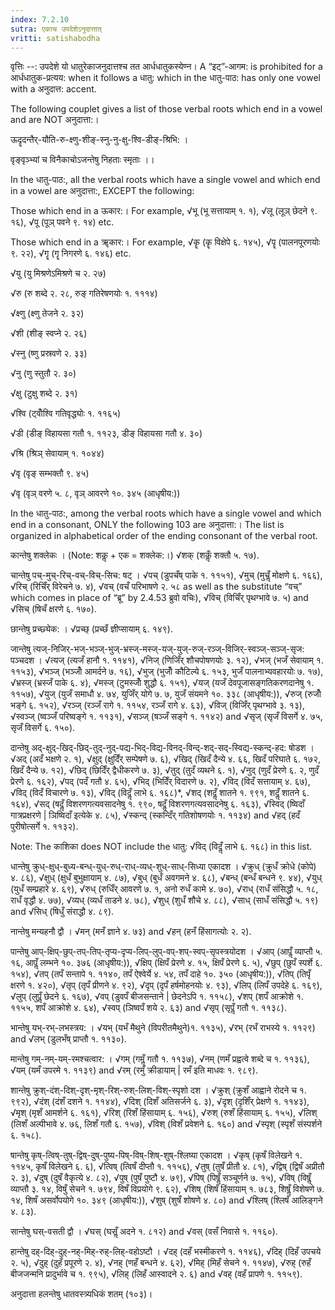 ```yaml
---
index: 7.2.10
sutra: एकाच उपदेशेऽनुदात्तात्‌
vritti: satishabodha
---
```



वृत्तिः --: उपदेशे यो धातुरेकाजनुदात्तश्‍च तत आर्धधातुकस्‍येण्‍न। A “इट्”-आगम: is prohibited for a आर्धधातुक-प्रत्यय: when it follows a धातु: which in the धातु-पाठ: has only one vowel with a अनुदात्त: accent.



The following couplet gives a list of those verbal roots which end in a vowel and are NOT अनुदात्ता:।


ऊदॄदन्‍तैर्-यौति-रु-क्ष्णु-शीङ्-स्नु-नु-क्षु-श्वि-डीङ्-श्रिभि: ।


वृङ्वृञ्भ्‍यां च विनैकाचोऽजन्‍तेषु निहताः स्‍मृताः ।।


In the धातु-पाठ:, all the verbal roots which have a single vowel and which end in a vowel are अनुदात्ता:, EXCEPT the following:


 Those which end in a ऊकार:। For example, √भू (भू सत्तायाम् १. १), √लू (लूञ् छेदने ९. १६), √पू (पूञ् पवने ९. १४) etc.


 Those which end in a ॠकार:। For example, √कॄ (कॄ विक्षेपे ६. १४५), √पॄ (पालनपूरणयोः ९. २२), √गॄ (गॄ निगरणे ६. १४६) etc.


 √यु (यु मिश्रणेऽमिश्रणे च २. २७)


 √रु (रु शब्दे २. २८, रुङ् गतिरेषणयोः १. १११४)


 √क्ष्णु (क्ष्णु तेजने २. ३२)


 √शी (शीङ् स्वप्ने २. २६)


 √स्नु (ष्णु प्रस्रवणे २. ३३)


 √नु (णु स्तुतौ २. ३०)


 √क्षु (टुक्षु शब्दे २. ३१)


 √श्वि (ट्वोँश्वि गतिवृद्ध्योः १. ११६५)


 √डी (डीङ् विहायसा गतौ १. ११२३, डीङ् विहायसा गतौ ४. ३०)


 √श्रि (श्रिञ् सेवायाम् १. १०४४)


 √वृ (वृङ् सम्भक्तौ ९. ४५)


 √वृ (वृञ् वरणे ५. ८, वृञ् आवरणे १०. ३४५ (आधृषीय:))


In the धातु-पाठ:, among the verbal roots which have a single vowel and which end in a consonant, ONLY the following 103 are अनुदात्ता:। The list is organized in alphabetical order of the ending consonant of the verbal root.


 कान्‍तेषु शक्‍लेकः । (Note: शकॢ + एक = शक्लेक:।) √शक् (शकॢँ शक्तौ ५. १७).


 चान्तेषु पच्-मुच्-रिच्-वच्-विच्-सिच: षट् । √पच् (डुपचँष् पाके १. ११५१), √मुच् (मुचॢँ मोक्षणे ६. १६६), √रिच् (रिचिँर् विरेचने ७. ४), √वच् (वचँ परिभाषणे २. ५८ as well as the substitute “वच्” which comes in place of “ब्रू” by 2.4.53 ब्रुवो वचिः), √विच् (विचिँर् पृथग्भावे ७. ५) and √सिच् (षिचँ क्षरणे ६. १७०).


 छान्तेषु प्रच्छ्येक: । √प्रच्छ् (प्रच्छँ ज्ञीप्सायाम् ६. १४९).


 जान्तेषु त्यज्-निजिर्-भज्-भञ्ज्-भुज्-भ्रस्ज्-मस्ज्-यज्-युज्-रुज्-रञ्ज्-विजिर्-स्वञ्ज्-सञ्ज्-सृज: पञ्चदश । √त्यज् (त्यजँ हानौ १. ११४१), √निज् (णिजिँर् शौचपोषणयोः ३. १२), √भज् (भजँ सेवायाम् १. ११५३), √भञ्ज् (भञ्जोँ आमर्दने ७. १६), √भुज् (भुजोँ कौटिल्ये ६. १५३, भुजँ पालनाभ्यवहारयोः ७. १७), √भ्रस्ज् (भ्रस्जँ पाके ६. ४), √मस्ज् (टुमस्जोँ शुद्धौ ६. १५१), √यज् (यजँ देवपूजासङ्गतिकरणदानेषु १. ११५७), √युज् (युजँ समाधौ ४. ७४, युजिँर् योगे ७. ७, युजँ संयमने १०. ३३८ (आधृषीय:)), √रुज् (रुजोँ भङ्गे ६. १५२), √रञ्ज् (रञ्जँ रागे १. ११५४, रञ्जँ रागे ४. ६३), √विज् (विजिँर् पृथग्भावे ३. १३), √स्वञ्ज् (ष्वञ्जँ परिष्वङ्गे १. ११३१), √सञ्ज् (षञ्जँ सङ्गे १. ११४२) and √सृज् (सृजँ विसर्गे ४. ७५, सृजँ विसर्गे ६. १५०).


 दान्तेषु अद्-क्षुद्-खिद्-छिद्-तुद्-नुद्-पद्य-भिद्-विद्य-विनद्-विन्द्-शद्-सद्-स्विद्य-स्कन्द्-हद: षोडश । √अद् (अदँ भक्षणे २. १), √क्षुद् (क्षुदिँर् सम्पेषणे ७. ६), √खिद् (खिदँ दैन्ये ४. ६६, खिदँ परिघाते ६. १७२, खिदँ दैन्ये ७. १२), √छिद् (छिदिँर् द्वैधीकरणे ७. ३), √तुद् (तुदँ व्यथने ६. १), √नुद् (णुदँ प्रेरणे ६. २, णुदँ प्रेरणे ६. १६२), √पद् (पदँ गतौ ४. ६५), √भिद् (भिदिँर् विदारणे ७. २), √विद् (विदँ सत्तायाम् ४. ६७), √विद् (विदँ विचारणे ७. १३), √विद् (विदॢँ लाभे ६. १६८)*, √शद् (शदॢँ शातने १. ९९१, शदॢँ शातने ६. १६४), √सद् (षदॢँ विशरणगत्यवसादनेषु १. ९९०, षदॢँ विशरणगत्यवसादनेषु ६. १६३), √स्विद् (ष्विदाँ गात्रप्रक्षरणे | ञिष्विदाँ इत्येके ४. ८५), √स्कन्द् (स्कन्दिँर् गतिशोषणयोः १. ११३४) and √हद् (हदँ पुरीषोत्सर्गे १. ११३२).


Note: The काशिका does NOT include the धातु: √विद् (विदॢँ लाभे ६. १६८) in this list.


 धान्तेषु क्रुध्-क्षुध्-बुध्य-बन्ध्-युध्-रुध्-राध्-व्यध्-शुध्-साध्-सिध्या एकादश । √क्रुध् (क्रुधँ क्रोधे (कोपे) ४. ८६), √क्षुध् (क्षुधँ बुभुक्षायाम् ४. ८७), √बुध् (बुधँ अवगमने ४. ६८), √बन्ध् (बन्धँ बन्धने ९. ४४), √युध् (युधँ सम्प्रहारे ४. ६९), √रुध् (रुधिँर् आवरणे ७. १, अनो रुधँ कामे ४. ७०), √राध् (राधँ संसिद्धौ ५. १८, राधँ वृद्धौ ४. ७७), √व्यध् (व्यधँ ताडने ४. ७८), √शुध् (शुधँ शौचे ४. ८८), √साध् (साधँ संसिद्धौ ५. १९) and √सिध् (षिधुँ संराद्धौ ४. ८९).


 नान्तेषु मन्यहनौ द्वौ । √मन् (मनँ ज्ञाने ४. ७३) and √हन् (हनँ हिंसागत्योः २. २).


 पान्तेषु आप्-क्षिप्-छुप्-तप्-तिप्-तृप्य-दृप्य-लिप्-लुप्-वप्-शप्-स्वप्-सृपस्त्रयोदश । √आप् (आपॢँ व्याप्तौ ५. १६, आपॢँ लम्भने १०. ३७६ (आधृषीय:)), √क्षिप् (क्षिपँ प्रेरणे ४. १५, क्षिपँ प्रेरणे ६. ५), √छुप् (छुपँ स्पर्शे ६. १५४), √तप् (तपँ सन्तापे १. ११४०, तपँ ऐश्वेर्ये ४. ५४, तपँ दाहे १०. ३५० (आधृषीय:)), √तिप् (तिपृँ क्षरणे १. ४२०), √तृप् (तृपँ प्रीणने ४. ९२), √दृप् (दृपँ हर्षमोहनयोः ४. ९३), √लिप् (लिपँ उपदेहे ६. १६९), √लुप् (लुपॢँ छेदने ६. १६७), √वप् (डुवपँ बीजसन्ताने | छेदनेऽपि १. ११५८), √शप् (शपँ आक्रोशे १. ११५५, शपँ आक्रोशे ४. ६४), √स्वप् (ञिष्वपँ शये २. ६३) and √सृप् (सृपॢँ गतौ १. ११३८).


 भान्तेषु यभ्-रभ्-लभस्त्रय: । √यभ् (यभँ मैथुने (विपरीतमैथुने)१. ११३५), √रभ् (रभँ राभस्ये १. ११२९) and √लभ् (डुलभँष् प्राप्तौ १. ११३०).


 मान्तेषु गम्-नम्-यम्-रमश्चत्वार: । √गम् (गमॢँ गतौ १. ११३७), √नम् (णमँ प्रह्वत्वे शब्दे च १. ११३६), √यम् (यमँ उपरमे १. ११३९) and √रम् (रमुँ क्रीडायाम् | रमँ इति माधवः १. ९८९).


 शान्तेषु क्रुश्-दंश्-दिश्-दृश्-मृश्-रिश्-रुश्-लिश्-विश्-स्पृशो दश । √क्रुश् (क्रुशँ आह्वाने रोदने च १. ९९२), √दंश् (दंशँ दशने १. ११४४), √दिश् (दिशँ अतिसर्जने ६. ३), √दृश् (दृशिँर् प्रेक्षणे १. ११४३), √मृश् (मृशँ आमर्शने ६. १६१), √रिश् (रिशँ हिंसायाम् ६. १५६), √रुश् (रुशँ हिंसायाम् ६. १५५), √लिश् (लिशँ अल्पीभावे ४. ७६, लिशँ गतौ ६. १५७), √विश् (विशँ प्रवेशने ६. १६०) and √स्पृश् (स्पृशँ संस्पर्शने ६. १५८).


 षान्तेषु कृष्-त्विष्-तुष्-द्विष्-दुष्-पुष्य-पिष्-विष्-शिष्-शुष्-श्लिष्या एकादश । √कृष् (कृषँ विलेखने १. ११४५, कृषँ विलेखने ६. ६), √त्विष् (त्विषँ दीप्तौ १. ११५६), √तुष् (तुषँ प्रीतौ ४. ८१), √द्विष् (द्विषँ अप्रीतौ २. ३), √दुष् (दुषँ वैकृत्ये ४. ८२), √पुष् (पुषँ पुष्टौ ४. ७९), √पिष् (पिषॢँ सञ्चूर्णने ७. १५), √विष् (विषॢँ व्याप्तौ ३. १४, विषुँ सेचने १. ७९४, विषँ विप्रयोगे ९. ६२), √शिष् (शिषँ हिंसायाम् १. ७८३, शिषॢँ विशेषणे ७. १४, शिषँ असर्वोपयोगे १०. ३४९ (आधृषीय:)), √शुष् (शुषँ शोषणे ४. ८०) and √श्लिष् (श्लिषँ आलिङ्गने ४. ८३).


 सान्तेषु घस्-वसती द्वौ । √घस् (घसॢँ अदने १. ८१२) and √वस् (वसँ निवासे १. ११६०).


 हान्तेषु दह्-दिह्-दुह्-नह्-मिह्-रुह्-लिह्-वहोऽष्टौ । √दह् (दहँ भस्मीकरणे १. ११४६), √दिह् (दिहँ उपचये २. ५), √दुह् (दुहँ प्रपूरणे २. ४), √नह् (णहँ बन्धने ४. ६२), √मिह् (मिहँ सेचने १. ११४७), √रुह् (रुहँ बीजजन्मनि प्रादुर्भावे च १. ९९५), √लिह् (लिहँ आस्वादने २. ६) and √वह् (वहँ प्रापणे १. ११५९).


अनुदात्ता हलन्तेषु धातवस्त्र्यधिकं शतम् (१०३)।

